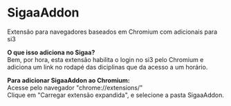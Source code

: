 # SigaaAddon
Extensão para navegadores baseados em Chromium com adicionais para si3

<b>O que isso adiciona no Sigaa?</b><br>
Bem, por hora, esta extensão habilita o login no si3 pelo Chromium e 
adiciona um link no rodapé das diciplinas que da acesso a um horário.      

<b>Para adicionar SigaaAddon ao Chromium:</b><br>
Acesse pelo navegador "chrome://extensions/"<br>
Clique em "Carregar extensão expandida", e selecione a pasta SigaaAddon.<br>
